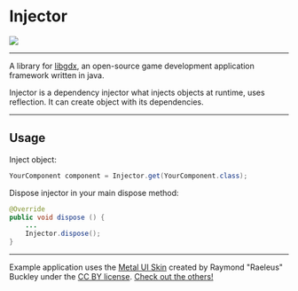 # Injector

[![](https://jitpack.io/v/Dgzt/injector.svg)](https://jitpack.io/#Dgzt/injector)

---

A library for [libgdx](https://libgdx.badlogicgames.com/), an open-source game development application framework written in java.

Injector is a dependency injector what injects objects at runtime, uses reflection. It can create object with its dependencies.

---

## Usage

Inject object:

```java
YourComponent component = Injector.get(YourComponent.class);
```

Dispose injector in your main dispose method:

```java
@Override
public void dispose () {
    ...
    Injector.dispose();
}
```

---

Example application uses the [Metal UI Skin](https://ray3k.wordpress.com/metal-ui-skin-for-libgdx/) created by Raymond "Raeleus" Buckley under the [CC BY license](https://creativecommons.org/licenses/by/4.0/). [Check out the others!](https://ray3k.wordpress.com/artwork/)
